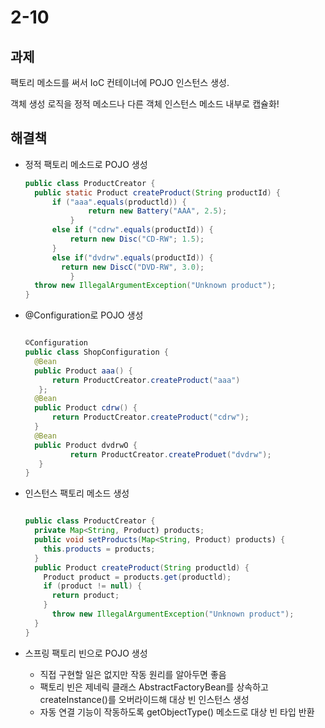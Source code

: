 # 2-10

## 과제

팩토리 메소드를 써서 IoC 컨테이너에 POJO 인스턴스 생성. 

객체 생성 로직을 정적 메소드나 다른 객체 인스턴스 메소드 내부로 캡슐화!



## 해결책

- 정적 팩토리 메소드로 POJO 생성

  ```java
  public class ProductCreator {
    public static Product createProduct(String productId) { 
      	if ("aaa".equals(productld)) {
        		return new Battery("AAA", 2.5);
  			} 
      	else if ("cdrw".equals(productId)) {
          	return new Disc("CD-RW"; 1.5); 
        }
      	else if("dvdrw".equals(productId)) {
          return new DiscC("DVD-RW", 3.0);
  			}
  	throw new IllegalArgumentException("Unknown product");
  }
  ```



- @Configuration로 POJO 생성

  ```java
  
  ©Configuration
  public class ShopConfiguration {
    @Bean
    public Product aaa() {
    	return ProductCreator.createProduct("aaa")
     };
    @Bean
    public Product cdrw() {
    	return ProductCreator.createProduct("cdrw"); 
    }
    @Bean
    public Product dvdrwO {
    		return ProductCreator.createProduet("dvdrw"); 
     }
  }
  ```



- 인스턴스 팩토리 메소드 생성

  ```java
  
  public class ProductCreator {
  	private Map<String, Product) products;
  	public void setProducts(Map<String, Product) products) { 
      this.products = products;
    }
  	public Product createProduct(String productld) { 
      Product product = products.get(productld);
      if (product != null) {
        return product;
      }
  		throw new IllegalArgumentException("Unknown product");
    }
  }
  ```

  

- 스프링 팩토리 빈으로 POJO 생성
  - 직접 구현할 일은 없지만 작동 원리를 알아두면 좋음
  - 팩토리 빈은 제네릭 클래스 AbstractFactoryBean<T>를 상속하고 createInstance()를 오버라이드해 대상 빈 인스턴스 생성
  - 자동 연결 기능이 작동하도록 getObjectType() 메소드로 대상 빈 타입 반환